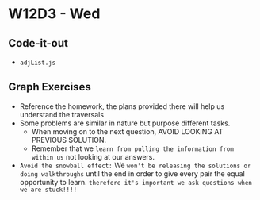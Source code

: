 # W12D3 - Wed

## Code-it-out
- `adjList.js`

## Graph Exercises
- Reference the homework, the plans provided there will help us understand the traversals
- Some problems are similar in nature but purpose different tasks. 
  - When moving on to the next question, AVOID LOOKING AT PREVIOUS SOLUTION.
  - Remember that we `learn from pulling the information from within us` not looking at our answers.
- `Avoid the snowball effect:` We `won't be releasing the solutions or doing walkthroughs` until the end in order to give every pair the equal opportunity to learn. `therefore it's important we ask questions when we are stuck!!!!`

